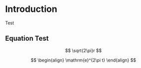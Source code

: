 # Introduction

Test

## Equation Test

$$
\sqrt{2\pi}r
$$


$$
\begin{align}
\mathrm{e}^{2\pi t}
\end{align}
$$